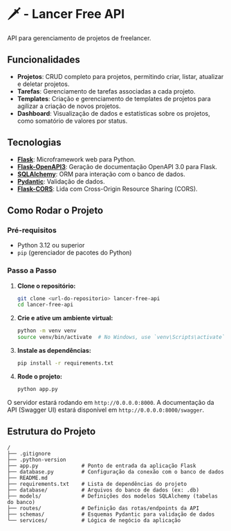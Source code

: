 # 🗡️ - Lancer Free API

API para gerenciamento de projetos de freelancer.

## Funcionalidades

- **Projetos**: CRUD completo para projetos, permitindo criar, listar, atualizar e deletar projetos.
- **Tarefas**: Gerenciamento de tarefas associadas a cada projeto.
- **Templates**: Criação e gerenciamento de templates de projetos para agilizar a criação de novos projetos.
- **Dashboard**: Visualização de dados e estatísticas sobre os projetos, como somatório de valores por status.

## Tecnologias

- **[Flask](https://flask.palletsprojects.com/)**: Microframework web para Python.
- **[Flask-OpenAPI3](https://luolingchun.github.io/flask-openapi3/v3.x/)**: Geração de documentação OpenAPI 3.0 para Flask.
- **[SQLAlchemy](https://www.sqlalchemy.org/)**: ORM para interação com o banco de dados.
- **[Pydantic](https://pydantic-docs.helpmanual.io/)**: Validação de dados.
- **[Flask-CORS](https://flask-cors.readthedocs.io/en/latest/)**: Lida com Cross-Origin Resource Sharing (CORS).

## Como Rodar o Projeto

### Pré-requisitos

- Python 3.12 ou superior
- `pip` (gerenciador de pacotes do Python)

### Passo a Passo

1. **Clone o repositório:**
   ```bash
   git clone <url-do-repositorio> lancer-free-api
   cd lancer-free-api
   ```

2. **Crie e ative um ambiente virtual:**
   ```bash
   python -m venv venv
   source venv/bin/activate  # No Windows, use `venv\Scripts\activate`
   ```

3. **Instale as dependências:**
   ```bash
   pip install -r requirements.txt
   ```

4. **Rode o projeto:**
   ```bash
   python app.py
   ```

O servidor estará rodando em `http://0.0.0.0:8000`. A documentação da API (Swagger UI) estará disponível em `http://0.0.0.0:8000/swagger`.

## Estrutura do Projeto

```
/
├── .gitignore
├── .python-version
├── app.py              # Ponto de entrada da aplicação Flask
├── database.py         # Configuração da conexão com o banco de dados
├── README.md
├── requirements.txt    # Lista de dependências do projeto
├── database/           # Arquivos do banco de dados (ex: .db)
├── models/             # Definições dos modelos SQLAlchemy (tabelas do banco)
├── routes/             # Definição das rotas/endpoints da API
├── schemas/            # Esquemas Pydantic para validação de dados
└── services/           # Lógica de negócio da aplicação
```
